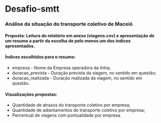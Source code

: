 # Desafio-smtt
### Análise da situação do transporte coletivo de Maceió

#### Proposta: Leitura do relatório em anexo (__viagens.csv__) e apresentação de um resumo a partir da escolha de pelo menos um dos índices apresentados.

#### Índices escolhidos para o resumo: 

* empresa - Nome da Empresa operadora da linha;
* duracao_prevista - Duração prevista da viagem, no sentido em questão;
* duracao_realizada - Duração realizada da viagem, no sentido em questão.

#### Visualizações propostas:

* Quantidade de atrasos do transporte coletivo por empresa; 
* Quantidade de adiantamentos do transporte coletivo por empresa;
* Percentual de viagens com pontualidade por empresa.
